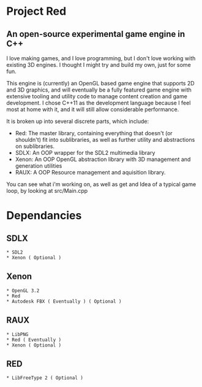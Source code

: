 Project Red
===========
An open-source experimental game engine in C++
----------------------------------------------

I love making games, and I love programming, but I don't love working with existing 3D engines. I thought I might try and build my own, just for some fun.

This engine is (currently) an OpenGL based game engine that supports 2D and 3D graphics, and will eventually be a fully featured game engine with extensive tooling and utility code to manage content creation and game development. I chose C++11 as the development language because I feel most at home with it, and it will still allow considerable performance.

It is broken up into several discrete parts, which include:

  * Red: The master library, containing everything that doesn't (or shouldn't) fit into sublibraries, as well as further utility and abstractions on sublibraries.
  * SDLX: An OOP wrapper for the SDL2 multimedia library
  * Xenon: An OOP OpenGL abstraction library with 3D management and generation utilities
  * RAUX: A OOP Resource management and aquisition library.
	
You can see what i'm working on, as well as get and Idea of a typical game loop, by looking at src/Main.cpp

Dependancies
============
SDLX
----
	* SDL2
	* Xenon ( Optional )
Xenon
-----
	* OpenGL 3.2
	* Red
	* Autodesk FBX ( Eventually ) ( Optional )
RAUX
----
	* LibPNG
	* Red ( Eventually )
	* Xenon ( Optional )
RED
---
	* LibFreeType 2 ( Optional )
